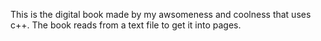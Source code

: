 This is the digital book made by my awsomeness and coolness that uses c++. The book reads from a text file to get it into pages.
